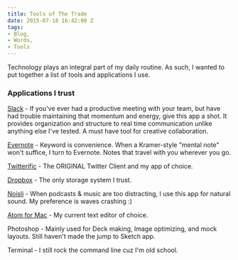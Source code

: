 ```yaml
---
title: Tools of The Trade
date: 2015-07-18 16:42:00 Z
tags:
- Blog,
- Words,
- Tools
---
```


Technology plays an integral part of my daily routine. As such, I wanted to put together a list of tools and applications I use.

### Applications I trust

[ Slack](http://slack.com) - If you've ever had a productive meeting with your team, but have had trouble maintaining that momentum and energy, give this app a shot. It provides organization and structure to real time communication unlike anything else I've tested. A must have tool for creative collaboration.

[ Evernote](http://evernote.com) - Keyword is convenience. When a Kramer-style "mental note" won't suffice, I turn to Evernote. Notes that travel with you wherever you go.

[ Twitterific](http://furbo.org/2013/06/28/the-origin-of-tweet/) - The ORIGINAL Twitter Client and my app of choice.

[ Dropbox](http://dropbox.com) - The only storage system I trust.

[ Noisli](http://www.noisli.com/) - When podcasts & music are too distracting, I use this app for natural sound. My preference is waves crashing :)


[ Atom for Mac](https://atom.io/) - My current text editor of choice.

Photoshop - Mainly used for Deck making, Image optimizing, and mock layouts. Still haven't made the jump to Sketch app.

Terminal - I still rock the command line cuz I'm old school.
